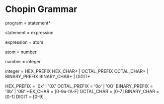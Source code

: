 # Chopin Grammar

program       = statement*

statement     = expression

expression    = atom

atom          = number

number        = integer

integer       = HEX_PREFIX HEX_CHAR+
              | OCTAL_PREFIX OCTAL_CHAR+
              | BINARY_PREFIX BINARY_CHAR+
              | DIGIT+

HEX_PREFIX    = '0x' | '0X'
OCTAL_PREFIX  = '0o' | '0O'
BINARY_PREFIX = '0b' | '0B'
HEX_CHAR      = [0-9a-fA-F]
OCTAL_CHAR    = [0-7]
BINARY_CHAR   = [0-1]
DIGIT         = [0-9]